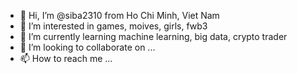 - 👋 Hi, I’m @siba2310 from Ho Chi Minh, Viet Nam
- 👀 I’m interested in games, moives, girls, fwb3
- 🌱 I’m currently learning machine learning, big data, crypto trader
- 💞️ I’m looking to collaborate on ...
- 📫 How to reach me ...

<!---
siba2310/siba2310 is a ✨ special ✨ repository because its `README.md` (this file) appears on your GitHub profile.
You can click the Preview link to take a look at your changes.
--->
